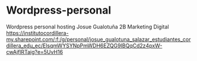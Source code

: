 # Wordpress-personal
Wordpress personal hosting
Josue Gualotuña
2B Marketing Digital
https://institutocordillera-my.sharepoint.com/:f:/g/personal/josue_gualotuna_salazar_estudiantes_cordillera_edu_ec/ElsqmWYSYNpPmWDH6EZQG9IBQqCd2z4pxW-cwAjflRTaig?e=5UvH16
